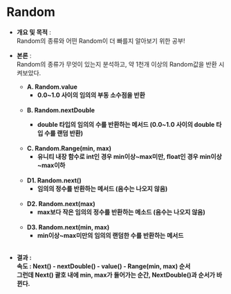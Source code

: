 # Random
- <b>개요 및 목적</b> : <br>Random의 종류와 어떤 Random이 더 빠를지 알아보기 위한 공부!
- <b>본론</b> : <br>Random의 종류가 무엇이 있는지 분석하고, 약 1천개 이상의 Random값을 반환 시켜보았다.<br> 
    - <b>A. Random.value</b>
        - <b>0.0~1.0 사이의 임의의 부동 소수점을 반환</b>
        <br>
    - <b>B. Random.nextDouble
        - <b>double 타입의 임의의 수를 반환하는 메서드 (0.0~1.0 사이의 double 타입 수를 랜덤 반환)</b>
        <br>
    - <b>C. Random.Range(min, max)</b>
        - <b>유니티 내장 함수로 int인 경우 min이상~max미만, float인 경우 min이상~max이하</b>
        <br> 
    - <b>D1. Random.next()</b>
        - <b>임의의 정수를 반환하는 메서드 (음수는 나오지 않음)</b>
        <br>
    - <b>D2. Random.next(max)</b>
        - <b>max보다 작은 임의의 정수를 반환하는 메소드 (음수는 나오지 않음)</b>
        <br>
    - <b>D3. Random.next(min, max)</b>
        - <b>min이상~max미만의 임의의 랜덤한 수를 반환하는 메서드</b>
        <br>
        
- <b>결과</b> : <br>
속도 : Next() - nextDouble() - value() - Range(min, max) 순서<br>
그런데 Next() 괄호 내에 min, max가 들어가는 순간, NextDouble()과 순서가 바뀐다.

